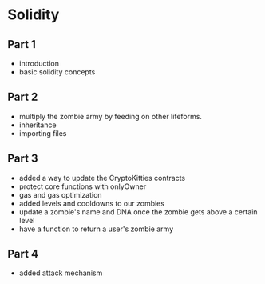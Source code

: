 # Solidity
## Part 1
- introduction
- basic solidity concepts

## Part 2
- multiply the zombie army by feeding on other lifeforms.
- inheritance
- importing files

## Part 3
- added a way to update the CryptoKitties contracts
- protect core functions with onlyOwner
- gas and gas optimization
- added levels and cooldowns to our zombies
- update a zombie's name and DNA once the zombie gets above a certain level
- have a function to return a user's zombie army

## Part 4
- added attack mechanism